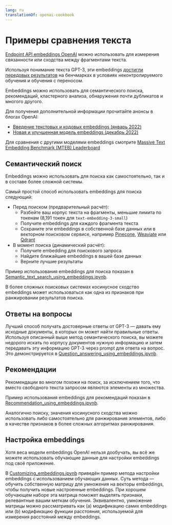 ```yaml
---
lang: ru
translationOf: openai-cookbook
---
```


# Примеры сравнения текста

[Endpoint API embeddings OpenAI](https://beta.openai.com/docs/guides/embeddings) можно использовать для измерения связанности или сходства между фрагментами текста.

Используя понимание текста GPT-3, эти embeddings [достигли передовых результатов](https://arxiv.org/abs/2201.10005) на бенчмарках в условиях неконтролируемого обучения и обучения с переносом.

Embeddings можно использовать для семантического поиска, рекомендаций, кластерного анализа, обнаружения почти дубликатов и многого другого.

Для получения дополнительной информации прочитайте анонсы в блогах OpenAI:

- [Введение текстовых и кодовых embeddings (январь 2022)](https://openai.com/blog/introducing-text-and-code-embeddings/)
- [Новая и улучшенная модель embeddings (декабрь 2022)](https://openai.com/blog/new-and-improved-embedding-model/)

Для сравнения с другими моделями embeddings смотрите [Massive Text Embedding Benchmark (MTEB) Leaderboard](https://huggingface.co/spaces/mteb/leaderboard)

## Семантический поиск

Embeddings можно использовать для поиска как самостоятельно, так и в составе более сложной системы.

Самый простой способ использовать embeddings для поиска следующий:

- Перед поиском (предварительный расчёт):
  - Разбейте ваш корпус текста на фрагменты, меньшие лимита по токенам (8,191 токен для `text-embedding-3-small`)
  - Получите embeddings для каждого фрагмента текста
  - Сохраните эти embeddings в собственной базе данных или в векторном поисковом сервисе, например [Pinecone](https://www.pinecone.io), [Weaviate](https://weaviate.io) или [Qdrant](https://qdrant.tech)
- В момент поиска (динамический расчёт):
  - Получите embedding для поискового запроса
  - Найдите ближайшие embeddings в вашей базе данных
  - Верните лучшие результаты

Пример использования embeddings для поиска показан в [Semantic_text_search_using_embeddings.ipynb](../examples/Semantic_text_search_using_embeddings.ipynb).

В более сложных поисковых системах косинусное сходство embeddings может использоваться как одна из признаков при ранжировании результатов поиска.

## Ответы на вопросы

Лучший способ получать достоверные ответы от GPT-3 — давать ему исходные документы, в которых он может найти правильные ответы. Используя описанный выше метод семантического поиска, вы можете недорого искать по корпусу документов нужную информацию и затем передавать эту информацию GPT-3 через prompt для ответа на вопрос. Это демонстрируется в [Question_answering_using_embeddings.ipynb](../examples/Question_answering_using_embeddings.ipynb).

## Рекомендации

Рекомендации во многом похожи на поиск, за исключением того, что вместо свободного текста запросом являются элементы из множества.

Пример использования embeddings для рекомендаций показан в [Recommendation_using_embeddings.ipynb](../examples/Recommendation_using_embeddings.ipynb).

Аналогично поиску, значения косинусного сходства можно использовать либо самостоятельно для ранжирования элементов, либо в качестве признаков в более сложных алгоритмах ранжирования.

## Настройка embeddings

Хотя веса модели embeddings OpenAI нельзя дообучать, вы всё же можете использовать обучающие данные для настройки embeddings под своё приложение.

В [Customizing_embeddings.ipynb](../examples/Customizing_embeddings.ipynb) приведён пример метода настройки embeddings с использованием обучающих данных. Суть метода — обучить собственную матрицу для умножения на векторы embeddings, чтобы получить новые настроенные embeddings. При хорошем обучающем наборе эта матрица поможет выделять признаки, релевантные вашим меткам обучения. Эквивалентно, умножение матрицы можно рассматривать как (a) модификацию самих embeddings или (b) модификацию функции расстояния, используемой для измерения расстояний между embeddings.